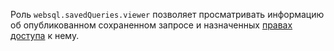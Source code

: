 Роль `websql.savedQueries.viewer` позволяет просматривать информацию об опубликованном сохраненном запросе и назначенных [правах доступа](../../../iam/concepts/access-control/index.md) к нему.
